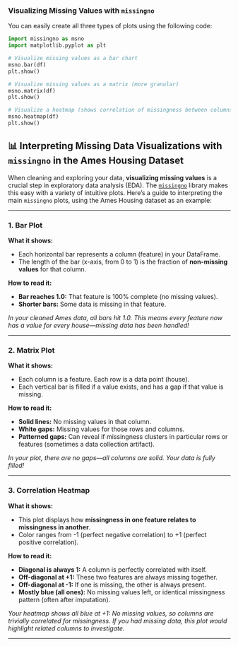 ###  Visualizing Missing Values with `missingno`

You can easily create all three types of plots using the following code:

```python
import missingno as msno
import matplotlib.pyplot as plt

# Visualize missing values as a bar chart
msno.bar(df)
plt.show()

# Visualize missing values as a matrix (more granular)
msno.matrix(df)
plt.show()

# Visualize a heatmap (shows correlation of missingness between columns)
msno.heatmap(df)
plt.show()
```
## 📊 Interpreting Missing Data Visualizations with `missingno` in the Ames Housing Dataset

When cleaning and exploring your data, **visualizing missing values** is a crucial step in exploratory data analysis (EDA). The [`missingno`](https://github.com/ResidentMario/missingno) library makes this easy with a variety of intuitive plots. Here’s a guide to interpreting the main `missingno` plots, using the Ames Housing dataset as an example:

---

### 1. **Bar Plot**

**What it shows:**
- Each horizontal bar represents a column (feature) in your DataFrame.
- The length of the bar (x-axis, from 0 to 1) is the fraction of **non-missing values** for that column.

**How to read it:**
- **Bar reaches 1.0:** That feature is 100% complete (no missing values).
- **Shorter bars:** Some data is missing in that feature.

*In your cleaned Ames data, all bars hit 1.0. This means every feature now has a value for every house—missing data has been handled!*

---

### 2. **Matrix Plot**

**What it shows:**
- Each column is a feature. Each row is a data point (house).
- Each vertical bar is filled if a value exists, and has a gap if that value is missing.

**How to read it:**
- **Solid lines:** No missing values in that column.
- **White gaps:** Missing values for those rows and columns.
- **Patterned gaps:** Can reveal if missingness clusters in particular rows or features (sometimes a data collection artifact).

*In your plot, there are no gaps—all columns are solid. Your data is fully filled!*

---

### 3. **Correlation Heatmap**

**What it shows:**
- This plot displays how **missingness in one feature relates to missingness in another**.
- Color ranges from -1 (perfect negative correlation) to +1 (perfect positive correlation).

**How to read it:**
- **Diagonal is always 1:** A column is perfectly correlated with itself.
- **Off-diagonal at +1:** These two features are always missing together.
- **Off-diagonal at -1:** If one is missing, the other is always present.
- **Mostly blue (all ones):** No missing values left, or identical missingness pattern (often after imputation).

*Your heatmap shows all blue at +1: No missing values, so columns are trivially correlated for missingness. If you had missing data, this plot would highlight related columns to investigate.*

---
